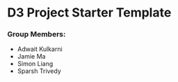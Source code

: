 # D3 Project Starter Template

### Group Members:
- Adwait Kulkarni
- Jamie Ma
- Simon Liang
- Sparsh Trivedy